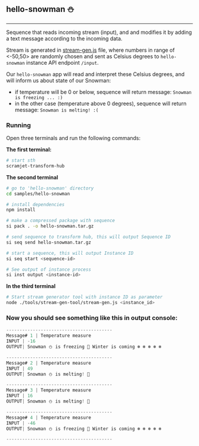 ## hello-snowman :snowman:
----
Sequence that reads incoming stream (input), and and modifies it by adding a text message according to the incoming data.

Stream is generated in [stream-gen.js](../tools/stream-gen-tool/stream-gen.js) file, where numbers in range of <-50,50> are randomly chosen and sent as Celsius degrees to `hello-snowman` instance API endpoint `/input`.

Our `hello-snowman` app will read and interpret these Celsius degrees, and will inform us about state of our Snowman:

- if temperature will be 0 or below, sequence will return message: `Snowman is freezing ... :)`
- in the other case (temperature above 0 degrees), sequence will return message: `Snowman is melting! :(`


### Running
Open three terminals and run the following commands:

**The first terminal:**
```bash
# start sth
scramjet-transform-hub
```

**The second terminal**
```bash
# go to 'hello-snowman' directory
cd samples/hello-snowman

# install dependencies
npm install

# make a compressed package with sequence
si pack . -o hello-snowman.tar.gz

# send sequence to transform hub, this will output Sequence ID
si seq send hello-snowman.tar.gz

# start a sequence, this will output Instance ID
si seq start <sequence-id>

# See output of instance process
si inst output <instance-id>
```

**In the third terminal**
```bash
# Start stream generator tool with instance ID as parameter
node ./tools/stream-gen-tool/stream-gen.js <instance_id>
```

### Now you should see something like this in output console:

```js
----------------------------------------
Message# 1 | Temperature measure
INPUT | -16
OUTPUT| Snowman ⛄ is freezing 🥶 Winter is coming ❄️ ❄️ ❄️ ❄️ ❄️

----------------------------------------
Message# 2 | Temperature measure
INPUT | 49
OUTPUT| Snowman ⛄ is melting! 🥵

----------------------------------------
Message# 3 | Temperature measure
INPUT | 16
OUTPUT| Snowman ⛄ is melting! 🥵

----------------------------------------
Message# 4 | Temperature measure
INPUT | -46
OUTPUT| Snowman ⛄ is freezing 🥶 Winter is coming ❄️ ❄️ ❄️ ❄️ ❄️

----------------------------------------
```